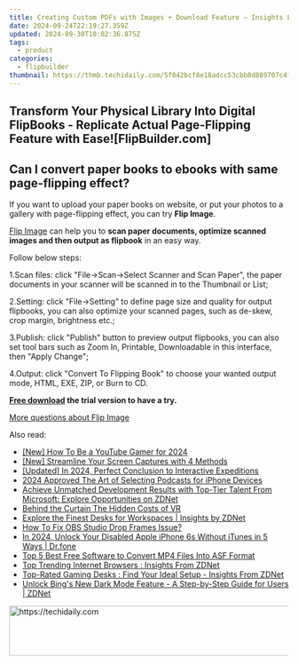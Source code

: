 ```yaml
---
title: Creating Custom PDFs with Images + Download Feature – Insights From FlipBuilder
date: 2024-09-24T22:19:27.359Z
updated: 2024-09-30T10:02:36.875Z
tags:
  - product
categories:
  - flipbuilder
thumbnail: https://thmb.techidaily.com/5f042bcf8e18adcc53cbb8d889707c4f827028b312f2b21172b0735c2d2d47e0.jpeg
---
```


## Transform Your Physical Library Into Digital FlipBooks - Replicate Actual Page-Flipping Feature with Ease![FlipBuilder.com]

## Can I convert paper books to ebooks with same page-flipping effect?

If you want to upload your paper books on website, or put your photos to a gallery with page-flipping effect, you can try **Flip Image**. 

[Flip Image](https://tools.techidaily.com/flipbuilder/products/) can help you to **scan paper documents, optimize scanned images and then output as flipbook** in an easy way.

Follow below steps:

1.Scan files: click "File->Scan->Select Scanner and Scan Paper", the paper documents in your scanner will be scanned in to the Thumbnail or List;

2.Setting: click "File->Setting" to define page size and quality for output flipbooks, you can also optimize your scanned pages, such as de-skew, crop margin, brightness etc.;

3.Publish: click "Publish" button to preview output flipbooks, you can also set tool bars such as Zoom In, Printable, Downloadable in this interface, then "Apply Change";

4.Output: click "Convert To Flipping Book" to choose your wanted output mode, HTML, EXE, ZIP, or Burn to CD.

**[Free download](https://tools.techidaily.com/flipbuilder/products/) the trial version to have a try.** 

[More questions about Flip Image](https://tools.techidaily.com/flipbuilder/products/)

<ins class="adsbygoogle"
     style="display:block"
     data-ad-format="autorelaxed"
     data-ad-client="ca-pub-7571918770474297"
     data-ad-slot="1223367746"></ins>

<ins class="adsbygoogle"
     style="display:block"
     data-ad-client="ca-pub-7571918770474297"
     data-ad-slot="8358498916"
     data-ad-format="auto"
     data-full-width-responsive="true"></ins>

<span class="atpl-alsoreadstyle">Also read:</span>
<div><ul>
<li><a href="https://eaxpv-info.techidaily.com/new-how-to-be-a-youtube-gamer-for-2024/"><u>[New] How To Be a YouTube Gamer for 2024</u></a></li>
<li><a href="https://on-screen-recording.techidaily.com/new-streamline-your-screen-captures-with-4-methods/"><u>[New] Streamline Your Screen Captures with 4 Methods</u></a></li>
<li><a href="https://fox-cloud.techidaily.com/updated-in-2024-perfect-conclusion-to-interactive-expeditions/"><u>[Updated] In 2024, Perfect Conclusion to Interactive Expeditions</u></a></li>
<li><a href="https://some-guidance.techidaily.com/2024-approved-the-art-of-selecting-podcasts-for-iphone-devices/"><u>2024 Approved The Art of Selecting Podcasts for iPhone Devices</u></a></li>
<li><a href="https://win-news.techidaily.com/achieve-unmatched-development-results-with-top-tier-talent-from-microsoft-explore-opportunities-on-zdnet/"><u>Achieve Unmatched Development Results with Top-Tier Talent From Microsoft: Explore Opportunities on ZDNet</u></a></li>
<li><a href="https://extra-resources.techidaily.com/behind-the-curtain-the-hidden-costs-of-vr/"><u>Behind the Curtain The Hidden Costs of VR</u></a></li>
<li><a href="https://win-news.techidaily.com/explore-the-finest-desks-for-workspaces-insights-by-zdnet/"><u>Explore the Finest Desks for Workspaces | Insights by ZDNet</u></a></li>
<li><a href="https://screen-activity-recording.techidaily.com/how-to-fix-obs-studio-drop-frames-issue/"><u>How To Fix OBS Studio Drop Frames Issue?</u></a></li>
<li><a href="https://iphone-unlock.techidaily.com/in-2024-unlock-your-disabled-apple-iphone-6s-without-itunes-in-5-ways-drfone-by-drfone-ios/"><u>In 2024, Unlock Your Disabled Apple iPhone 6s Without iTunes in 5 Ways | Dr.fone</u></a></li>
<li><a href="https://media-tips.techidaily.com/top-5-best-free-software-to-convert-mp4-files-into-asf-format/"><u>Top 5 Best Free Software to Convert MP4 Files Into ASF Format</u></a></li>
<li><a href="https://win-news.techidaily.com/top-trending-internet-browsers-insights-from-zdnet/"><u>Top Trending Internet Browsers : Insights From ZDNet</u></a></li>
<li><a href="https://win-news.techidaily.com/top-rated-gaming-desks-find-your-ideal-setup-insights-from-zdnet/"><u>Top-Rated Gaming Desks : Find Your Ideal Setup - Insights From ZDNet</u></a></li>
<li><a href="https://win-news.techidaily.com/unlock-bings-new-dark-mode-feature-a-step-by-step-guide-for-users-zdnet/"><u>Unlock Bing's New Dark Mode Feature - A Step-by-Step Guide for Users | ZDNet</u></a></li>
</ul></div>

<!-- affiliate ads begin -->
<a href="https://imp.i357552.net/c/5597632/1001446/11832" target="_top" id="1001446">
  <img src="//a.impactradius-go.com/display-ad/11832-1001446" border="0" alt="https://techidaily.com" width="728" height="90"/>
</a>
<img height="0" width="0" src="https://imp.i357552.net/i/5597632/1001446/11832" style="position:absolute;visibility:hidden;" border="0" />
<!-- affiliate ads end -->


